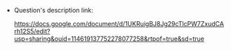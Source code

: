 + Question's description link:

    https://docs.google.com/document/d/1UKRuigBJ8Jg29cTlcPW7ZxudCArh12S5/edit?usp=sharing&ouid=114619137752278077258&rtpof=true&sd=true